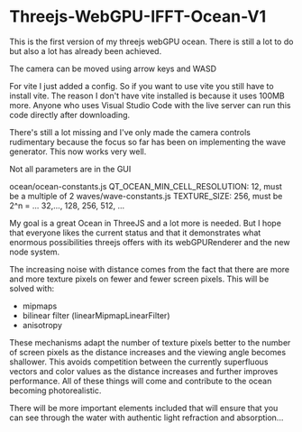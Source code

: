 # Threejs-WebGPU-IFFT-Ocean-V1

This is the first version of my threejs webGPU ocean. There is still a lot to do but also a lot has already been achieved.

The camera can be moved using arrow keys and WASD

For vite I just added a config. So if you want to use vite you still have to install vite. 
The reason I don't have vite installed is because it uses 100MB more.
Anyone who uses Visual Studio Code with the live server can run this code directly after downloading.

There's still a lot missing and I've only made the camera controls rudimentary because the focus so far has been on implementing the wave generator. This now works very well.

Not all parameters are in the GUI

ocean/ocean-constants.js QT_OCEAN_MIN_CELL_RESOLUTION: 12,  must be a multiple of 2
waves/wave-constants.js TEXTURE_SIZE: 256,  must be 2^n = ... 32,..., 128, 256, 512, ...

My goal is a great Ocean in ThreeJS and a lot more is needed.
But I hope that everyone likes the current status and that it demonstrates what enormous possibilities threejs offers with its webGPURenderer and the new node system.


The increasing noise with distance comes from the fact that there are more and more texture pixels on fewer and fewer screen pixels. This will be solved with:

- mipmaps
- bilinear filter (linearMipmapLinearFilter)
- anisotropy

These mechanisms adapt the number of texture pixels better to the number of screen pixels as the distance increases and the viewing angle becomes shallower. This avoids competition between the currently superfluous vectors and color values ​​as the distance increases and further improves performance. All of these things will come and contribute to the ocean becoming photorealistic.

There will be more important elements included that will ensure that you can see through the water with authentic light refraction and absorption...

